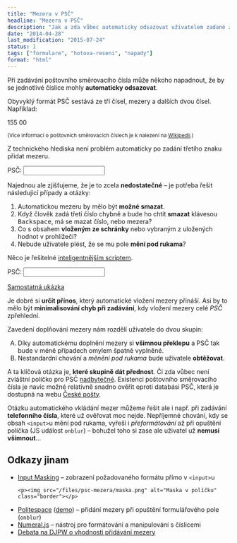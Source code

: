 ```yaml
---
title: "Mezera v PSČ"
headline: "Mezera v PSČ"
description: "Jak a zda vůbec automaticky odsazovat uživatelem zadané znaky PSČ do formulářového políčka."
date: "2014-04-28"
last_modification: "2015-07-24"
status: 1
tags: ["formulare", "hotova-reseni", "napady"]
format: "html"
---
```


<p>Při zadávání poštovního směrovacího čísla může někoho napadnout, že by se jednotlivé číslice mohly <b>automaticky odsazovat</b>.</p>

<p>Obyvyklý formát PSČ sestává ze tří čísel, mezery a dalších dvou čísel. Například:</p>

<p class="live">
  155 00
</p>

<p><small>(Více informací o poštovních směrovacích číslech je k nalezení na <a href="http://cs.wikipedia.org/wiki/Poštovní_směrovací_číslo">Wikipedii</a>.)</small></p>

<p>Z technického hlediska není problém automaticky po zadání třetího znaku přidat mezeru.</p>

<div class="live">
  <script>
    function pridatMezeru(el) {
      if (el.value.length == 3) {
        el.value += " ";
      }
    }
  </script>
  <label>PSČ: <input type="text" onkeyup="pridatMezeru(this)"></label>
</div>

<p>Najednou ale zjišťujeme, že je to zcela <b>nedostatečné</b> – je potřeba řešit následující případy a otázky:</p>

<ol>
  <li>Automatickou mezeru by mělo být <b>možné smazat</b>.</li>
  <li>Když člověk zadá třetí číslo chybně a bude ho chtít <b>smazat</b> klávesou <kbd>Backspace</kbd>, má se mazat číslo, nebo mezera?</li>
  <li>Co s obsahem <b>vloženým ze schránky</b> nebo vybraným z uložených hodnot v prohlížeči?</li>
  <li>Nebude uživatele plést, že se mu pole <b>mění pod rukama</b>?</li>
</ol>

<p>Něco je řešitelné <a href="http://digitalbush.com/projects/masked-input-plugin/">inteligentnějším scriptem</a>.</p>

<div class="live">
<script src='http://ajax.googleapis.com/ajax/libs/jquery/1.10.2/jquery.min.js'></script>
<script src="http://digitalbush.com/wp-content/uploads/2013/01/jquery.maskedinput-1.3.1.min_.js"></script>
<label>PSČ: <input type="text" id="psc"></label>
<script>
$("#psc").mask("999 99", {placeholder: " "});
</script>
</div>

<p><a href="https://kod.djpw.cz/aobb">Samostatná ukázka</a></p>

<p>Je dobré si <b>určit přínos</b>, který automatické vložení mezery přináší. Asi by to mělo být <b>minimalisování chyb při zadávání</b>, kdy vložení mezery celé <i>PSČ</i> zpřehlední.</p>

<p>Zavedení doplňování mezery nám rozdělí uživatele do dvou skupin:</p>

<ol style="list-style: upper-alpha">
  <li>Díky automatickému doplnění mezery si <b>všimnou překlepu</b> a PSČ tak bude v méně případech omylem špatně vyplněné.</li>
  
  <li>Nestandardní chování a <i>měnění pod rukama</i> bude uživatele <b>obtěžovat</b>.</li>
</ol>

<p>A ta klíčová otázka je, <b>které skupině dát přednost</b>. Či zda vůbec není zvláštní políčko pro PSČ <a href="/chyby-formularu#hodne-policek">nadbytečné</a>. Existenci poštovního směrovacího čísla je navíc možné relativně snadno ověřit oproti databási PSČ, která je dostupná na webu <a href="http://www.ceskaposta.cz/ke-stazeni/zakaznicke-vystupy">České pošty</a>.</p>

<p>Otázku automatického vkládání mezer můžeme řešit ale i např. při zadávání <b>telefonního čísla</b>, které už ověřovat moc nejde. Nepříjemné chování, kdy se obsah <code>&lt;input></code>u mění pod rukama, vyřeší i <i>přeformátování</i> až při opuštění políčka (JS událost <code>onblur</code>) – bohužel toho si zase ale uživatel už <b>nemusí všimnout</b>…</p>



<h2 id="odkazy">Odkazy jinam</h2>

<ul>
  <li>
    <p><a href="https://github.com/estelle/input-masking">Input Masking</a> – zobrazení požadovaného formátu přímo v <code>&lt;input></code>u</p>
    
    <p><img src="/files/psc-mezera/maska.png" alt="Maska v políčku" class="border"></p>
  </li>
  
  <li><a href="https://github.com/filamentgroup/politespace">Politespace</a> (<a href="http://filamentgroup.github.io/politespace/demo/demo.html">demo</a>) – přidání mezery při opuštění formulářového pole (<code>onblur</code>)</li>
  
  <li><a href="http://numeraljs.com/">Numeral.js</a> – nástroj pro formátování a manipulování s číslicemi</li>
  
  <li><a href="http://diskuse.jakpsatweb.cz/?action=vthread&amp;forum=8&amp;topic=154566">Debata na DJPW o vhodnosti přidávání mezery</a></li>
</ul>